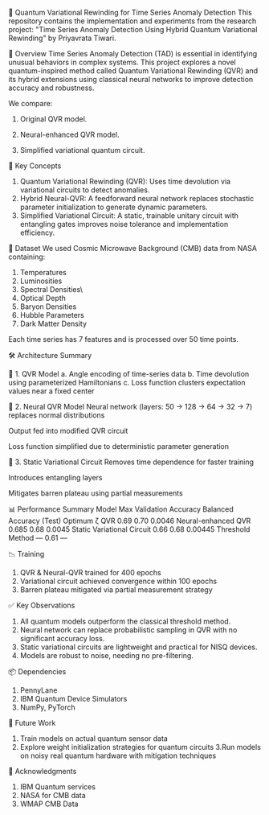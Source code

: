 🧠 Quantum Variational Rewinding for Time Series Anomaly Detection
This repository contains the implementation and experiments from the research project:
"Time Series Anomaly Detection Using Hybrid Quantum Variational Rewinding"
by Priyavrata Tiwari.

🚀 Overview
Time Series Anomaly Detection (TAD) is essential in identifying unusual behaviors in complex systems. This project explores a novel quantum-inspired method called Quantum Variational Rewinding (QVR) and its hybrid extensions using classical neural networks to improve detection accuracy and robustness.

We compare:

1. Original QVR model.

2. Neural-enhanced QVR model.

3. Simplified variational quantum circuit.

🧠 Key Concepts
1. Quantum Variational Rewinding (QVR): Uses time devolution via variational circuits to detect anomalies.
2. Hybrid Neural-QVR: A feedforward neural network replaces stochastic parameter initialization to generate dynamic parameters.
3. Simplified Variational Circuit: A static, trainable unitary circuit with entangling gates improves noise tolerance and implementation efficiency.

🧪 Dataset
We used Cosmic Microwave Background (CMB) data from NASA containing:
1. Temperatures
2. Luminosities
3. Spectral Densities\
4. Optical Depth
5. Baryon Densities
6. Hubble Parameters
7. Dark Matter Density

Each time series has 7 features and is processed over 50 time points.

🛠️ Architecture Summary

📌 1. QVR Model
   a.  Angle encoding of time-series data
   b.  Time devolution using parameterized Hamiltonians
   c.  Loss function clusters expectation values near a fixed center

📌 2. Neural QVR Model
Neural network (layers: 50 → 128 → 64 → 32 → 7) replaces normal distributions

Output fed into modified QVR circuit

Loss function simplified due to deterministic parameter generation

📌 3. Static Variational Circuit
Removes time dependence for faster training

Introduces entangling layers

Mitigates barren plateau using partial measurements

📊 Performance Summary
Model	Max Validation Accuracy	Balanced Accuracy (Test)	Optimum ζ
QVR	0.69	0.70	0.0046
Neural-enhanced QVR	0.685	0.68	0.0045
Static Variational Circuit	0.66	0.68	0.00445
Threshold Method	—	0.61	—

📉 Training
1. QVR & Neural-QVR trained for 400 epochs
2. Variational circuit achieved convergence within 100 epochs
3. Barren plateau mitigated via partial measurement strategy

✅ Key Observations
1. All quantum models outperform the classical threshold method.
2. Neural network can replace probabilistic sampling in QVR with no significant accuracy loss.
3. Static variational circuits are lightweight and practical for NISQ devices.
4. Models are robust to noise, needing no pre-filtering.

📦 Dependencies
1. PennyLane
2. IBM Quantum Device Simulators
3. NumPy, PyTorch

🔮 Future Work
1. Train models on actual quantum sensor data
2. Explore weight initialization strategies for quantum circuits
3.Run models on noisy real quantum hardware with mitigation techniques

🙏 Acknowledgments
1. IBM Quantum services
2. NASA for CMB data
3. WMAP CMB Data
